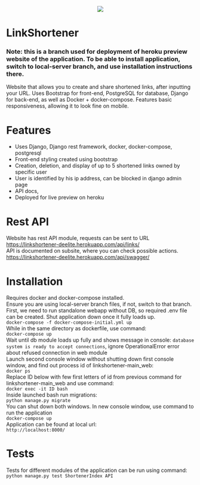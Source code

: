 <p align="center">
  <img src="https://user-images.githubusercontent.com/35972878/133129972-13608f0f-291e-4207-9d5c-0fd6c2e6899a.png">
</p>

# LinkShortener

<h3> Note: this is a branch used for deployment of heroku preview website of the application. To be able to install application, switch to local-server branch, and use installation instructions there.</h3>  

Website that allows you to create and share shortened links, after inputting your URL. 
Uses Bootstrap for front-end, PostgreSQL for database, Django for back-end, as well as Docker + docker-compose.
Features basic responsiveness, allowing it to look fine on mobile.

# Features
- Uses Django, Django rest framework, docker, docker-compose, postgresql
- Front-end styling created using bootstrap
- Creation, deletion, and display of up to 5 shortened links owned by specific user
- User is identified by his ip address, can be blocked in django admin page
- API docs, 
- Deployed for live preview on heroku

# Rest API
Website has rest API module, requests can be sent to URL https://linkshortener-deelite.herokuapp.com/api/links/  
API is documented on subsite, where you can check possible actions. https://linkshortener-deelite.herokuapp.com/api/swagger/  

# Installation
Requires docker and docker-compose installed.  
Ensure you are using local-server branch files, if not, switch to that branch.  
First, we need to run standalone webapp without DB, so required .env file can be created. Shut application down once it fully loads up.  
`docker-compose -f docker-compose-initial.yml up`  
While in the same directory as dockerfile, use command:  
`docker-compose up`  
Wait until db module loads up fully and shows message in console: `database system is ready to accept connections`, ignore OperationalError error about refused connection in web module  
Launch second console window without shutting down first console window, and find out process id of linkshortener-main_web:  
`docker ps`  
Replace ID below with few first letters of id from previous command for linkshortener-main_web and use command:  
`docker exec -it ID bash`  
Inside launched bash run migrations:   
`python manage.py migrate`  
You can shut down both windows. In new console window, use command to run the application  
`docker-compose up`  
Application can be found at local url:  
`http://localhost:8000/`  


# Tests
Tests for different modules of the application can be run using command:  
`python manage.py test ShortenerIndex API`  



